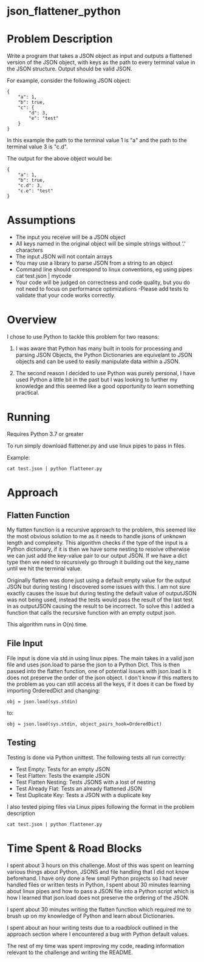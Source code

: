 # json_flattener_python
# Problem Description
Write a program that takes a JSON object as input and outputs a flattened version of the JSON object, with keys as the path to every terminal value in the JSON structure. Output should be valid JSON.

For example, consider the following JSON object:
```
{
    "a": 1,
    "b": true,
    "c": {
        "d": 3,
        "e": "test"
    }
}
```
In this example the path to the terminal value 1 is "a" and the path to the terminal value 3 is "c.d".

The output for the above object would be:
```
{
    "a": 1,
    "b": true,
    "c.d": 3,
    "c.e": "test"
}
```

# Assumptions
- The input you receive will be a JSON object
- All keys named in the original object will be simple strings without ‘.’ characters
- The input JSON will not contain arrays
- You may use a library to parse JSON from a string to an object
- Command line should correspond to linux conventions, eg using pipes cat test.json | mycode
- Your code will be judged on correctness and code quality, but you do not need to focus on performance optimizations
-Please add tests to validate that your code works correctly.

# Overview
I chose to use Python to tackle this problem for two reasons:

1. I was aware that Python has many built in tools for processing and parsing JSON Objects, the Python Dictionaries are equivelant to
JSON objects and can be used to easily manipulate data within a JSON.

2. The second reason I decided to use Python was purely personal, I have used Python a little bit in the past
but I was looking to further my knowledge and this seemed like a good opportunity to learn something practical.

# Running
Requires Python 3.7 or greater

To run simply download flattener.py and use linux pipes to pass in files.

Example: 
```
cat test.json | python flattener.py
```

# Approach
## Flatten Function

My flatten function is a recursive approach to the problem, this seemed like the most obvious solution to me as it needs to
handle jsons of unknown length and complexity. This algorithm checks if the type of the input is a Python dictionary, if it is then we have some nesting to resolve
otherwise we can just add the key-value pair to our output JSON. If we have a dict type then we need to recursively go through it building out the key_name until 
we hit the terminal value.

Originally flatten was done just using a default empty value for the output JSON but during testing I discovered some issues with this.
I am not sure exactly causes the issue but during testing the default value of outputJSON was not being used, instead the tests would pass
the result of the last test in as outputJSON causing the result to be incorrect. To solve this I added a function that calls the recursive function with an empty output json.

This algorithm runs in O(n) time.

## File Input

File input is done via std.in using linux pipes. The main takes in a valid json file and uses json.load to parse the json
to a Python Dict. This is then passed into the flatten function, one of potential issues with json.load is it does not preserve the order
of the json object. I don't know if this matters to the problem as you can still access all the keys, if it does it can be fixed by importing
OrderedDict and changing: 
```
obj = json.load(sys.stdin)
```

to:
```
obj = json.load(sys.stdin, object_pairs_hook=OrderedDict)
```

## Testing

Testing is done via Python unittest. The following tests all run correctly:
- Test Empty: Tests for an empty JSON
- Test Flatten: Tests the example JSON
- Test Flatten Nesting: Tests JSONS with a lost of nesting
- Test Already Flat: Tests an already flattened JSON
- Test Duplicate Key: Tests a JSON with a duplicate key

I also tested piping files via Linux pipes following the format in the problem description 

```
cat test.json | python flattener.py
```

# Time Spent & Road Blocks

I spent about 3 hours on this challenge. Most of this was spent on learning various things about Python, JSONS and file handling
that I did not know beforehand. I have only done a few small Python projects so I had never handled files or written tests in Python,
I spent about 30 minutes learning about linux pipes and how to pass a JSON file into a Python script which is how I learned that
json.load does not preserve the ordering of the JSON. 

I spent about 30 minutes writing the flatten function which required me to brush up on my knowledge of Python and learn about Dictionaries.

I spent about an hour writing tests due to a roadblock outlined in the approach section where I encountered a bug with Python default values.

The rest of my time was spent improving my code, reading information relevant to the challenge and writing the README.
